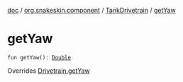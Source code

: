 [doc](../../index.md) / [org.snakeskin.component](../index.md) / [TankDrivetrain](index.md) / [getYaw](./get-yaw.md)

# getYaw

`fun getYaw(): `[`Double`](https://kotlinlang.org/api/latest/jvm/stdlib/kotlin/-double/index.html)

Overrides [Drivetrain.getYaw](../-drivetrain/get-yaw.md)

